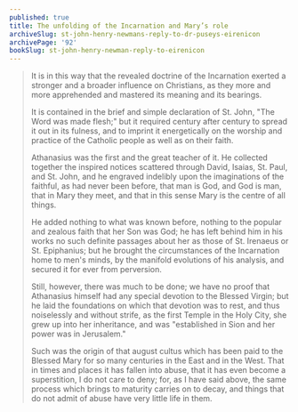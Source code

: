 ```yaml
---
published: true
title: The unfolding of the Incarnation and Mary’s role
archiveSlug: st-john-henry-newmans-reply-to-dr-puseys-eirenicon
archivePage: '92'
bookSlug: st-john-henry-newman-reply-to-eirenicon
---
```


> It is in this way that the revealed doctrine of the Incarnation exerted a stronger and a broader influence on Christians, as they more and more apprehended and mastered its meaning and its bearings.
>
> It is contained in the brief and simple declaration of St. John, "The Word was made flesh;" but it required century after century to spread it out in its fulness, and to imprint it energetically on the worship and practice of the Catholic people as well as on their faith.
>
> Athanasius was the first and the great teacher of it. He collected together the inspired notices scattered through David, Isaias, St. Paul, and St. John, and he engraved indelibly upon the imaginations of the faithful, as had never been before, that man is God, and God is man, that in Mary they meet, and that in this sense Mary is the centre of all things.
>
> He added nothing to what was known before, nothing to the popular and zealous faith that her Son was God; he has left behind him in his works no such definite passages about her as those of St. Irenaeus or St. Epiphanius; but he brought the circumstances of the Incarnation home to men's minds, by the manifold evolutions of his analysis, and secured it for ever from perversion.
>
> Still, however, there was much to be done; we have no proof that Athanasius himself had any special devotion to the Blessed Virgin; but he laid the foundations on which that devotion was to rest, and thus noiselessly and without strife, as the first Temple in the Holy City, she grew up into her inheritance, and was "established in Sion and her power was in Jerusalem."
>
> Such was the origin of that august cultus which has been paid to the Blessed Mary for so many centuries in the East and in the West. That in times and places it has fallen into abuse, that it has even become a superstition, I do not care to deny; for, as I have said above, the same process which brings to maturity carries on to decay, and things that do not admit of abuse have very little life in them.
